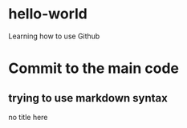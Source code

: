 # hello-world
Learning how to use Github
# Commit to the main code
## trying to use markdown syntax
no title here
